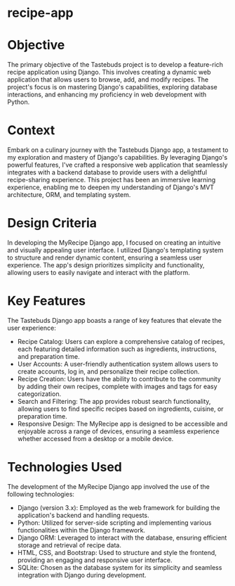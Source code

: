 # recipe-app
 
# Objective
The primary objective of the Tastebuds project is to develop a feature-rich recipe application using Django. This involves creating a dynamic web application that allows users to browse, add, and modify recipes. The project's focus is on mastering Django's capabilities, exploring database interactions, and enhancing my proficiency in web development with Python.

# Context
Embark on a culinary journey with the Tastebuds Django app, a testament to my exploration and mastery of Django's capabilities. By leveraging Django's powerful features, I've crafted a responsive web application that seamlessly integrates with a backend database to provide users with a delightful recipe-sharing experience. This project has been an immersive learning experience, enabling me to deepen my understanding of Django's MVT architecture, ORM, and templating system.

# Design Criteria
In developing the MyRecipe Django app, I focused on creating an intuitive and visually appealing user interface. I utilized Django's templating system to structure and render dynamic content, ensuring a seamless user experience. The app's design prioritizes simplicity and functionality, allowing users to easily navigate and interact with the platform.

# Key Features
The Tastebuds Django app boasts a range of key features that elevate the user experience:

- Recipe Catalog: Users can explore a comprehensive catalog of recipes, each featuring detailed information such as ingredients, instructions, and preparation time.
- User Accounts: A user-friendly authentication system allows users to create accounts, log in, and personalize their recipe collection.
- Recipe Creation: Users have the ability to contribute to the community by adding their own recipes, complete with images and tags for easy categorization.
- Search and Filtering: The app provides robust search functionality, allowing users to find specific recipes based on ingredients, cuisine, or preparation time.
- Responsive Design: The MyRecipe app is designed to be accessible and enjoyable across a range of devices, ensuring a seamless experience whether accessed from a desktop or a mobile device.
# Technologies Used 
The development of the MyRecipe Django app involved the use of the following technologies:

- Django (version 3.x): Employed as the web framework for building the application's backend and handling requests.
- Python: Utilized for server-side scripting and implementing various functionalities within the Django framework.
- Django ORM: Leveraged to interact with the database, ensuring efficient storage and retrieval of recipe data.
- HTML, CSS, and Bootstrap: Used to structure and style the frontend, providing an engaging and responsive user interface.
- SQLite: Chosen as the database system for its simplicity and seamless integration with Django during development.
